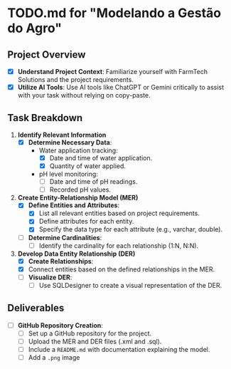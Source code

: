 # TODO.md for "Modelando a Gestão do Agro"

## Project Overview
- [x] **Understand Project Context**: Familiarize yourself with FarmTech Solutions and the project requirements.
- [x] **Utilize AI Tools**: Use AI tools like ChatGPT or Gemini critically to assist with your task without relying on copy-paste.

## Task Breakdown

1. **Identify Relevant Information**
   - [x] **Determine Necessary Data**:
     - Water application tracking:
       - [x] Date and time of water application.
       - [x] Quantity of water applied.
     - pH level monitoring:
       - [ ] Date and time of pH readings.
       - [ ] Recorded pH values.
  
2. **Create Entity-Relationship Model (MER)**
   - [x] **Define Entities and Attributes**:
     - [x] List all relevant entities based on project requirements.
     - [x] Define attributes for each entity.
     - [x] Specify the data type for each attribute (e.g., varchar, double).
   - [ ] **Determine Cardinalities**:
     - [ ] Identify the cardinality for each relationship (1:N, N:N).

3. **Develop Data Entity Relationship (DER)**
   - [x] **Create Relationships**:
    - [x] Connect entities based on the defined relationships in the MER.
   - [ ] **Visualize DER**:
     - [ ] Use SQLDesigner to create a visual representation of the DER.

## Deliverables

- [ ] **GitHub Repository Creation**:
  - [ ] Set up a GitHub repository for the project.
  - [ ] Upload the MER and DER files (.xml and .sql).
  - [ ] Include a `README.md` with documentation explaining the model.
  - [ ] Add a `.png` image 
